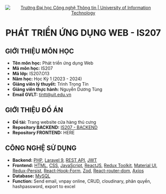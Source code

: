 <p align="center">
  <a href="https://www.uit.edu.vn/" title="Trường Đại học Công nghệ Thông tin" style="border: none;">
    <img src="https://i.imgur.com/WmMnSRt.png" alt="Trường Đại học Công nghệ Thông tin | University of Information Technology">
  </a>
</p>

<h1 align="center"><b>PHÁT TRIỂN ỨNG DỤNG WEB - IS207</b></h1>

## GIỚI THIỆU MÔN HỌC

-    **Tên môn học:** Phát triển ứng dụng Web
-    **Mã môn học:** IS207
-    **Mã lớp:** IS207.O13
-    **Năm học:** Học Kỳ 1 (2023 - 2024)
-    **Giảng viên lý thuyết:** Trình Trọng Tín
-    **Giảng viên thực hành:** Nguyễn Dương Tùng
-    **Email GVLT:** tintt@uit.edu.vn

## GIỚI THIỆU ĐỒ ÁN
-    **Đề tài:** Trang website cửa hàng thú cưng
- **Repository BACKEND:** [IS207 - BACKEND](https://github.com/DiiKhanh/IS207.O13_Web-PetShop)
- **Repository FRONTEND:** HERE

## CÔNG NGHỆ SỬ DỤNG

-    **Backend:** [PHP](https://www.php.net/), [Laravel 9](https://laravel.com/), [REST API](https://restfulapi.net/), [JWT](https://jwt-auth.readthedocs.io/en/develop/laravel-installation/)
-    **Frontend:** [HTML](https://developer.mozilla.org/en-US/docs/Web/HTML), [CSS](https://developer.mozilla.org/en-US/docs/Web/CSS), [JavaScript](https://www.javascript.com/), [ReactJS](https://reactjs.org/), [Redux Toolkit](https://redux-toolkit.js.org/), [Material UI](https://mui.com/), [Redux-Persist](https://www.npmjs.com/package/redux-persist), [React-Hook-Form](https://www.react-hook-form.com/), [Zod](https://zod.dev/), [React-router-dom](https://reactrouter.com/en/main), [Axios](https://axios-http.com/docs/intro)
-    **Database:** [MySQL](https://www.mysql.com/)
-    **Function:** Send email, vnpay online, CRUD, cloudinary, phân quyền, hashpassword, export to excel
